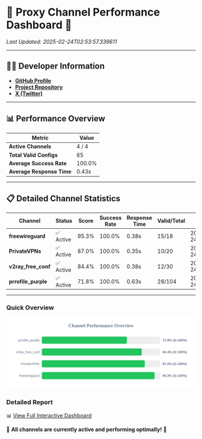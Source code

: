 # 🌟 Proxy Channel Performance Dashboard 🌟

_Last Updated: 2025-02-24T02:53:57.339611_

---

## 👩‍💻 Developer Information

- **[GitHub Profile](https://github.com/4n0nymou3)**  
- **[Project Repository](https://github.com/4n0nymou3/multi-proxy-config-fetcher)**  
- **[X (Twitter)](https://x.com/4n0nymou3)**  

---

## 📊 Performance Overview

| Metric                | Value       |
|-----------------------|-------------|
| **Active Channels**   | 4 / 4       |
| **Total Valid Configs** | 65          |
| **Average Success Rate** | 100.0%      |
| **Average Response Time** | 0.43s       |

---

## 📋 Detailed Channel Statistics

| Channel          | Status     | Score  | Success Rate | Response Time | Valid/Total | Last Success               |
|------------------|------------|--------|--------------|---------------|-------------|----------------------------|
| **freewireguard**  | ✅ Active  | 95.3%  | 100.0% | 0.38s         | 15/18       | 2025-02-24T02:53:57.337735 |
| **PrivateVPNs**  | ✅ Active  | 87.0%  | 100.0% | 0.35s         | 10/20       | 2025-02-24T02:53:56.932563 |
| **v2ray_free_conf**  | ✅ Active  | 84.4%  | 100.0% | 0.38s         | 12/30       | 2025-02-24T02:53:56.548917 |
| **prrofile_purple**  | ✅ Active  | 71.8%  | 100.0% | 0.63s         | 28/104       | 2025-02-24T02:53:56.095988 |

---

### Quick Overview
<div align="center">
  <a href="https://raw.githubusercontent.com/nullluser/NullRepo/refs/heads/main/assets/channel_stats_chart.svg">
    <img src="https://raw.githubusercontent.com/nullluser/NullRepo/refs/heads/main/assets/channel_stats_chart.svg" alt="Source Performance Statistics" width="800">
  </a>
</div>

### Detailed Report
📊 [View Full Interactive Dashboard](https://htmlpreview.github.io/?https://github.com/nullluser/NullRepo/blob/main/assets/performance_report.html)

🎉 **All channels are currently active and performing optimally!** 🎉
